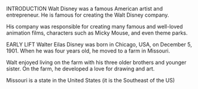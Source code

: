 INTRODUCTION
Walt Disney was a famous American artist and entrepreneur. He is famous for creating the Walt Disney company.

His company was responsible for creating many famous and well-loved animation films, characters such as Micky Mouse, and even theme parks.

EARLY LIFT
Walter Eilas Disney was born in Chicago, USA, on December 5, 1901. When he was four years old, he moved to a farm in Missouri.

Walt enjoyed living on the farm with his three older brothers and younger sister. On the farm, he developed a love for drawing and art.

Missouri is a state in the United States (it is the Southeast of the US)



